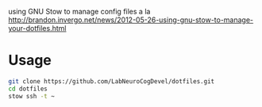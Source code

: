 using GNU Stow to manage config files a la http://brandon.invergo.net/news/2012-05-26-using-gnu-stow-to-manage-your-dotfiles.html

# Usage
```bash
git clone https://github.com/LabNeuroCogDevel/dotfiles.git
cd dotfiles
stow ssh -t ~
```
